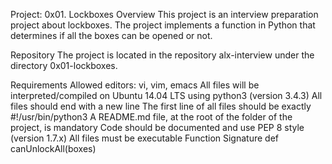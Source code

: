 

Project: 0x01. Lockboxes
Overview
This project is an interview preparation project about lockboxes. The project implements a function in Python that determines if all the boxes can be opened or not.

Repository
The project is located in the repository alx-interview under the directory 0x01-lockboxes.

Requirements
Allowed editors: vi, vim, emacs
All files will be interpreted/compiled on Ubuntu 14.04 LTS using python3 (version 3.4.3)
All files should end with a new line
The first line of all files should be exactly #!/usr/bin/python3
A README.md file, at the root of the folder of the project, is mandatory
Code should be documented and use PEP 8 style (version 1.7.x)
All files must be executable
Function Signature
def canUnlockAll(boxes)
